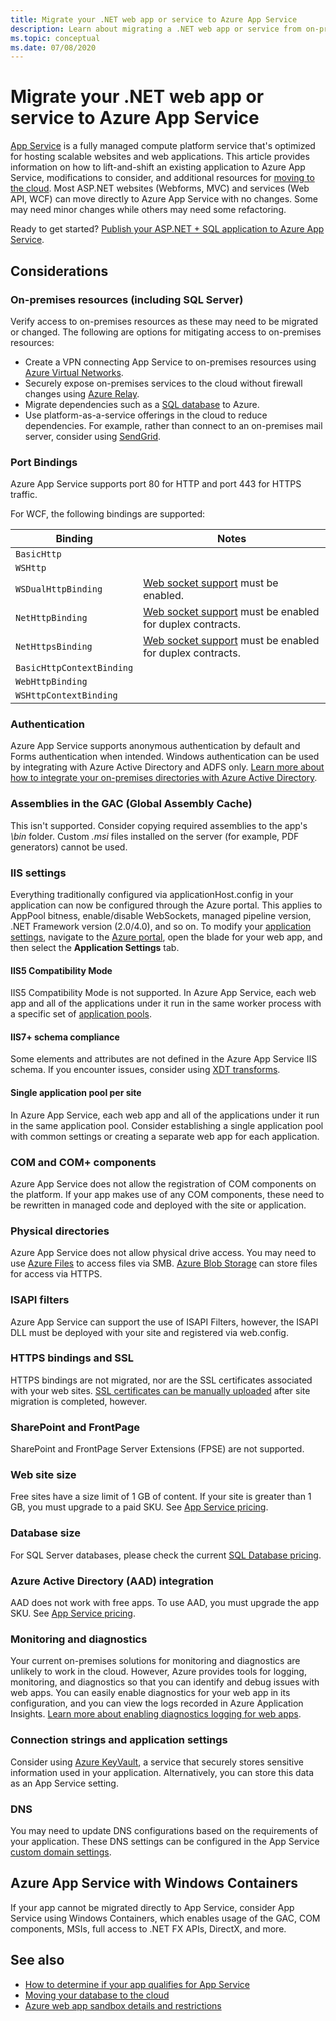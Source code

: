 ```yaml
---
title: Migrate your .NET web app or service to Azure App Service
description: Learn about migrating a .NET web app or service from on-premises to Azure App Service.
ms.topic: conceptual
ms.date: 07/08/2020
---
```

# Migrate your .NET web app or service to Azure App Service

[App Service](/azure/app-service/overview) is a fully managed compute platform service that's optimized for hosting scalable websites and web applications. This article provides information on how to lift-and-shift an existing application to Azure App Service, modifications to consider, and additional resources for [moving to the cloud](https://azure.microsoft.com/migration/web-applications/). Most ASP.NET websites (Webforms, MVC) and services (Web API, WCF) can move directly to Azure App Service with no changes. Some may need minor changes while others may need some refactoring.

Ready to get started? [Publish your ASP.NET + SQL application to Azure App Service](https://tutorials.visualstudio.com/azure-webapp-migrate/intro).

## Considerations

### On-premises resources (including SQL Server)

Verify access to on-premises resources as these may need to be migrated or changed. The following are options for mitigating access to on-premises resources:

* Create a VPN connecting App Service to on-premises resources using [Azure Virtual Networks](/azure/app-service/web-sites-integrate-with-vnet).
* Securely expose on-premises services to the cloud without firewall changes using [Azure Relay](/azure/service-bus-relay/relay-what-is-it).
* Migrate dependencies such as a [SQL database](https://go.microsoft.com/fwlink/?linkid=863217) to Azure.
* Use platform-as-a-service offerings in the cloud to reduce dependencies. For example, rather than connect to an on-premises mail server, consider using [SendGrid](/azure/sendgrid-dotnet-how-to-send-email).

### Port Bindings

Azure App Service supports port 80 for HTTP and port 443 for HTTPS traffic.

For WCF, the following bindings are supported:

| Binding | Notes |
|--|--|
| `BasicHttp` |  |
| `WSHttp` |  |
| `WSDualHttpBinding` | [Web socket support](/azure/app-service/web-sites-configure) must be enabled. | [Web socket support](/azure/app-service/web-sites-configure) must be enabled. |
| `NetHttpBinding` | [Web socket support](/azure/app-service/web-sites-configure) must be enabled for duplex contracts. | [Web socket support](/azure/app-service/web-sites-configure) must be enabled for duplex contracts. |
| `NetHttpsBinding` | [Web socket support](/azure/app-service/web-sites-configure) must be enabled for duplex contracts. | [Web socket support](/azure/app-service/web-sites-configure) must be enabled for duplex contracts. |
| `BasicHttpContextBinding` |  |
| `WebHttpBinding` |  |
| `WSHttpContextBinding` |  |

### Authentication

Azure App Service supports anonymous authentication by default and Forms authentication when intended. Windows authentication can be used by integrating with Azure Active Directory and ADFS only. [Learn more about how to integrate your on-premises directories with Azure Active Directory](/azure/active-directory/connect/active-directory-aadconnect).

### Assemblies in the GAC (Global Assembly Cache)

This isn't supported. Consider copying required assemblies to the app's *\bin* folder. Custom *.msi* files installed on the server (for example, PDF generators) cannot be used.

### IIS settings

Everything traditionally configured via applicationHost.config in your application can now be configured through the Azure portal. This applies to AppPool bitness, enable/disable WebSockets, managed pipeline version, .NET Framework version (2.0/4.0), and so on. To modify your [application settings](/azure/app-service/web-sites-configure), navigate to the [Azure portal](https://portal.azure.com), open the blade for your web app, and then select the **Application Settings** tab.

#### IIS5 Compatibility Mode

IIS5 Compatibility Mode is not supported. In Azure App Service, each web app and all of the applications under it run in the same worker process with a specific set of [application pools](/previous-versions/windows/it-pro/windows-server-2008-R2-and-2008/cc735247(v=ws.10)).

#### IIS7+ schema compliance

Some elements and attributes are not defined in the Azure App Service IIS schema. If you encounter issues, consider using [XDT transforms](/azure/app-service/configure-common).

#### Single application pool per site

In Azure App Service, each web app and all of the applications under it run in the same application pool. Consider establishing a single application pool with common settings or creating a separate web app for each application.

### COM and COM+ components

Azure App Service does not allow the registration of COM components on the platform. If your app makes use of any COM components, these need to be rewritten in managed code and deployed with the site or application.

### Physical directories

Azure App Service does not allow physical drive access. You may need to use [Azure Files](/azure/storage/files/storage-files-introduction) to access files via SMB. [Azure Blob Storage](/azure/storage/blobs/storage-blobs-introduction) can store files for access via HTTPS.

### ISAPI filters

Azure App Service can support the use of ISAPI Filters, however, the ISAPI DLL must be deployed with your site and registered via web.config.

### HTTPS bindings and SSL

HTTPS bindings are not migrated, nor are the SSL certificates associated with your web sites. [SSL certificates can be manually uploaded](/azure/app-service/app-service-web-tutorial-custom-ssl) after site migration is completed, however.

### SharePoint and FrontPage

SharePoint and FrontPage Server Extensions (FPSE) are not supported.

### Web site size

Free sites have a size limit of 1 GB of content. If your site is greater than 1 GB, you must upgrade to a paid SKU. See [App Service pricing](https://azure.microsoft.com/pricing/details/app-service/windows/).

### Database size

For SQL Server databases, please check the current [SQL Database pricing](https://azure.microsoft.com/pricing/details/sql-database).

### Azure Active Directory (AAD) integration

AAD does not work with free apps. To use AAD, you must upgrade the app SKU. See [App Service pricing](https://azure.microsoft.com/pricing/details/app-service/windows/).

### Monitoring and diagnostics

Your current on-premises solutions for monitoring and diagnostics are unlikely to work in the cloud. However, Azure provides tools for logging, monitoring, and diagnostics so that you can identify and debug issues with web apps. You can easily enable diagnostics for your web app in its configuration, and you can view the logs recorded in Azure Application Insights. [Learn more about enabling diagnostics logging for web apps](/azure/app-service/web-sites-enable-diagnostic-log).

### Connection strings and application settings

Consider using [Azure KeyVault](/azure/key-vault/), a service that securely stores sensitive information used in your application. Alternatively, you can store this data as an App Service setting.

### DNS

You may need to update DNS configurations based on the requirements of your application. These DNS settings can be configured in the App Service [custom domain settings](/azure/app-service/app-service-web-tutorial-custom-domain).

## Azure App Service with Windows Containers

If your app cannot be migrated directly to App Service, consider App Service using Windows Containers, which enables usage of the GAC, COM components, MSIs, full access to .NET FX APIs, DirectX, and more.

## See also

* [How to determine if your app qualifies for App Service](https://appmigration.microsoft.com/)
* [Moving your database to the cloud](sql.md)
* [Azure web app sandbox details and restrictions](https://github.com/projectkudu/kudu/wiki/Azure-Web-App-sandbox)
